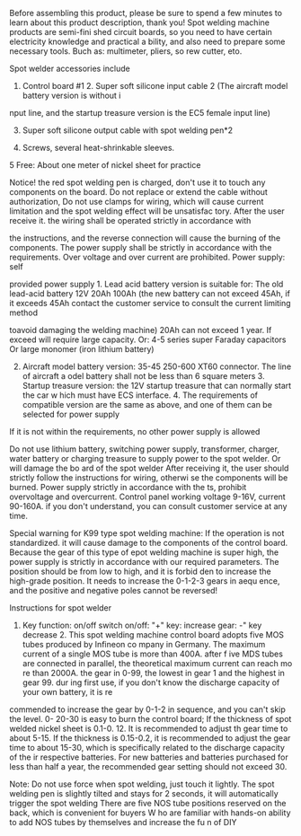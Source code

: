 Before assembling this product, please be sure to spend a few minutes to learn about this product description, thank you! Spot welding machine products are semi-fini shed circuit boards, so you need to have certain electricity knowledge and practical a bility, and also need to prepare some necessary tools. Buch as: multimeter, pliers, so rew cutter, eto.

Spot welder accessories include

1. Control board #1 2. Super soft silicone input cable 2 (The aircraft model battery version is without i

nput line, and the startup treasure version is the EC5 female input line)

3. Super soft silicone output cable with spot welding pen*2

4. Screws, several heat-shrinkable sleeves.

5 Free: About one meter of nickel sheet for practice




Notice! the red spot welding pen is charged, don't use it to touch any components on the board. Do not replace or extend the cable without authorization, Do not use clamps for wiring, which will cause current limitation and the spot welding effect will be unsatisfac tory. After the user receive it. the wiring shall be operated strictly in accordance with

the instructions, and the reverse connection will cause the burning of the components. The power supply shall be strictly in accordance with the requirements. Over voltage and over current are prohibited. Power supply: self

provided power supply 1. Lead acid battery version is suitable for: The old lead-acid battery 12V 20Ah 100Ah (the new battery can not exceed 45Ah, if it exceeds 45Ah contact the customer service to consult the current limiting method

toavoid damaging the welding machine) 20Ah can not exceed 1 year. If exceed will require large capacity. Or: 4-5 series super Faraday capacitors Or large monomer (iron lithium battery)

2. Aircraft model battery version: 35-45 250-600 XT60 connector. The line of aircraft a odel battery shall not be less than 6 square meters 3. Startup treasure version: the 12V startup treasure that can normally start the car w hich must have ECS interface. 4. The requirements of compatible version are the same as above, and one of them can be selected for power supply

If it is not within the requirements, no other power supply is allowed

Do not use lithium battery, switching power supply, transformer, charger, water battery or charging treasure to supply power to the spot welder. Or will damage the bo ard of the spot welder After receiving it, the user should strictly follow the instructions for wiring, otherwi se the components will be burned. Power supply strictly in accordance with the ts, prohibit overvoltage and overcurrent. Control panel working voltage 9-16V, current 90-160A. if you don't understand, you can consult customer service at any time.

Special warning for K99 type spot welding machine: If the operation is not standardized. it will cause damage to the components of the control board. Because the gear of this type of epot welding machine is super high, the power supply is strictly in accordance with our required parameters. The position should be from low to high, and it is forbid den to increase the high-grade position. It needs to increase the 0-1-2-3 gears in aequ ence, and the positive and negative poles cannot be reversed!

Instructions for spot welder

1. Key function: on/off switch on/off: "+" key: increase gear: -" key decrease 2. This spot welding machine control board adopts five MOS tubes produced by Infineon co mpany in Germany. The maximum current of a single MOS tube is more than 400A. after f ive MDS tubes are connected in parallel, the theoretical maximum current can reach mo re than 2000A. the gear in 0-99, the lowest in gear 1 and the highest in gear 99. dur ing first use, if you don't know the discharge capacity of your own battery, it is re

commended to increase the gear by 0-1-2 in sequence, and you can't skip the level. 0- 20-30 is easy to burn the control board; If the thickness of spot welded nickel sheet is 0.1-0. 12. It is recommended to adjust th gear time to about 5-15. If the thickness is 0.15-0.2, it is recommended to adjust the gear time to about 15-30, which is specifically related to the discharge capacity of the ir respective batteries. For new batteries and batteries purchased for less than half a year, the recommended gear setting should not exceed 30.

Note: Do not use force when spot welding, just touch it lightly. The spot welding pen is slightly tilted and stays for 2 seconds, it will automatically trigger the spot welding There are five NOS tube positions reserved on the back, which is convenient for buyers W ho are familiar with hands-on ability to add NOS tubes by themselves and increase the fu n of DIY


